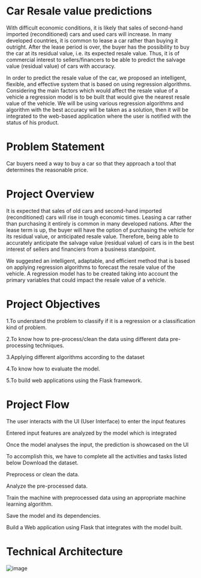 # Car Resale value predictions


With difficult economic conditions, it is likely that sales of second-hand imported (reconditioned) cars and used cars will increase. In many developed countries, it is common to lease a car rather than buying it outright. After the lease period is over, the buyer has the possibility to buy the car at its residual value, i.e. its expected resale value. Thus, it is of commercial interest to sellers/financers to be able to predict the salvage value (residual value) of cars with accuracy.

In order to predict the resale value of the car, we proposed an intelligent, flexible, and effective system that is based on using regression algorithms. Considering the main factors which would affect the resale value of a vehicle a regression model is to be built that would give the nearest resale value of the vehicle. We will be using various regression algorithms and algorithm with the best accuracy will be taken as a solution, then it will be integrated to the web-based application where the user is notified with the status of his product.
# Problem Statement

Car buyers need a way to buy a car so that they approach a tool that determines the reasonable price.

# Project Overview

It is expected that sales of old cars and second-hand imported (reconditioned) cars will rise in tough economic times. Leasing a car rather than purchasing it entirely is common in many developed nations. After the lease term is up, the buyer will have the option of purchasing the vehicle for its residual value, or anticipated resale value. Therefore, being able to accurately anticipate the salvage value (residual value) of cars is in the best interest of sellers and financiers from a business standpoint.

We suggested an intelligent, adaptable, and efficient method that is based on applying regression algorithms to forecast the resale value of the vehicle. A regression model has to be created taking into account the primary variables that could impact the resale value of a vehicle.

# Project Objectives

1.To understand the problem to classify if it is a regression or a classification kind of problem.

2.To know how to pre-process/clean the data using different data pre-processing techniques.

3.Applying different algorithms according to the dataset

4.To know how to evaluate the model.

5.To build web applications using the Flask framework.

# Project Flow

The user interacts with the UI (User Interface) to enter the input features

Entered input features are analyzed by the model which is integrated

Once the model analyses the input, the prediction is showcased on the UI

To accomplish this, we have to complete all the activities and tasks listed below Download the dataset.

Preprocess or clean the data.

Analyze the pre-processed data.

Train the machine with preprocessed data using an appropriate machine learning algorithm.

Save the model and its dependencies.

Build a Web application using Flask that integrates with the model built.

# Technical Architecture

![image](https://user-images.githubusercontent.com/104731166/190687774-456ec09c-6df7-4bc8-8a00-b6b65ae7d127.png)

